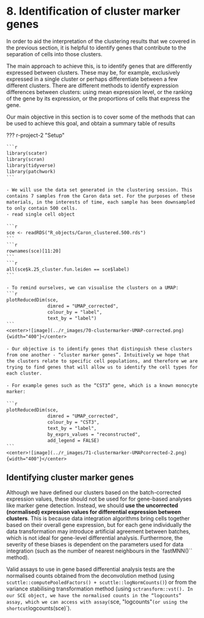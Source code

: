 # 8. Identification of cluster marker genes

In order to aid the interpretation of the clustering results that we covered in the previous section, it is helpful to identify genes that contribute to the separation of cells into those clusters.

The main approach to achieve this, is to identify genes that are differently expressed between clusters. These may be, for example, exclusively expressed in a single cluster or perhaps differentiate between a few different clusters. There are different methods to identify expression differences between clusters: using mean expression level, or the ranking of the gene by its expression, or the proportions of cells that express the gene.

Our main objective in this section is to cover some of the methods that can be used to achieve this goal, and obtain a summary table of results

??? r-project-2 "Setup"

    ```r
    library(scater)
    library(scran)
    library(tidyverse)
    library(patchwork)
    ```

    - We will use the data set generated in the clustering session. This contains 7 samples from the Caron data set. For the purposes of these materials, in the interests of time, each sample has been downsampled to only contain 500 cells.
    - read single cell object

    ```r
    sce <- readRDS("R_objects/Caron_clustered.500.rds")
    ```
    ```r
    rownames(sce)[11:20]
    ```
    ```r
    all(sce$k.25_cluster.fun.leiden == sce$label)
    ```

    - To remind ourselves, we can visualise the clusters on a UMAP:
    ```r
    plotReducedDim(sce, 
                   dimred = "UMAP_corrected",
                   colour_by = "label", 
                   text_by = "label")
    ```
    <center>![image](../r_images/70-clustermarker-UMAP-corrected.png){width="400"}</center>

    - Our objective is to identify genes that distinguish these clusters from one another - “cluster marker genes”. Intuitively we hope that the clusters relate to specific cell populations, and therefore we are trying to find genes that will allow us to identify the cell types for each cluster.

    - For example genes such as the “CST3” gene, which is a known monocyte marker:

    ```r
    plotReducedDim(sce, 
                   dimred = "UMAP_corrected",
                   colour_by = "CST3", 
                   text_by = "label", 
                   by_exprs_values = "reconstructed",
                   add_legend = FALSE)
    ```
    <center>![image](../r_images/71-clustermarker-UMAPcorrected-2.png){width="400"}</center>


## Identifying cluster marker genes

Although we have defined our clusters based on the batch-corrected expression values, these should not be used for for gene-based analyses like marker gene detection. Instead, we should **use the uncorrected (normalised) expression values for differential expression between clusters**. This is because data integration algorithms bring cells together based on their overall gene expression, but for each gene individually the data transformation may introduce artificial agreement between batches, which is not ideal for gene-level differential analysis. Furthermore, the severity of these biases is dependent on the parameters used for data integration (such as the number of nearest neighbours in the `fastMNN()`` method).

Valid assays to use in gene based differential analysis tests are the normalised counts obtained from the deconvolution method (using `scuttle::computePooledFactors() + scuttle::logNormCounts()`) or from the variance stabilising transformation method (using `sctransform::vst(). In our SCE object, we have the normalised counts in the “logcounts” assay, which we can access with assay(`sce, "logcounts"` (or using the shortcut `logcounts(sce)`).

